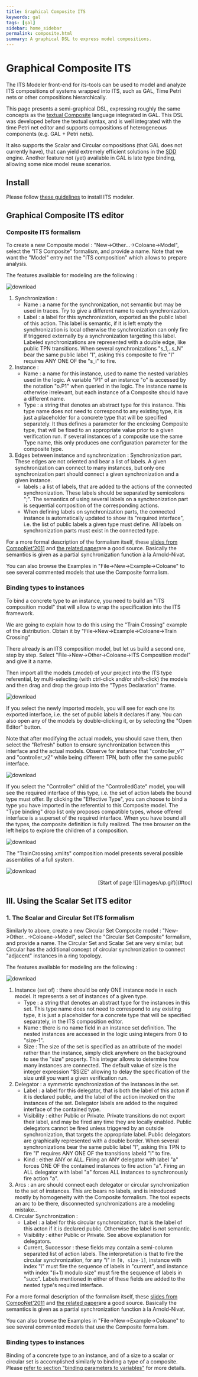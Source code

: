 ```yaml
---
title: Graphical Composite ITS
keywords: gal
tags: [gal]
sidebar: home_sidebar
permalink: composite.html
summary: A graphical DSL to express model compositions.
---
```


# Graphical Composite ITS

The ITS Modeler front-end for its-tools can be used to model and analyze ITS compositions of systems wrapped into ITS, such as GAL, Time Petri nets or other compositions hierarchically.

This page presents a semi-graphical DSL, expressing roughly the same concepts as the [textual Composite](cgal.md) language integrated in GAL.
This DSL was developed before the textual syntax, and is well integrated with the time Petri net editor and supports compositions of 
heterogeneous components (e.g. GAL + Petri nets). 

It also supports the Scalar and Circular compositions (that GAL does not currently have), that can yield extremely efficient solutions in the [SDD](libddd.html) engine.
Another feature not (yet) available in GAL is late type binding, allowing some nice model reuse scenarios.   

## Install

Please follow [these guidelines](eclipsestart.md) to install ITS modeler.

## Graphical Composite ITS editor

### Composite ITS formalism

To create a new Composite model : "New->Other...->Coloane->Model", select the "ITS Composite" formalism, and provide a name. 
Note that we want the "Model" entry not the "ITS composition" which allows to prepare analysis.

The features available for modeling are the following :

![download](images/compositeFeatures.png)

1.  Synchronization :
    *   Name : a name for the synchronization, not semantic but may be used in traces. Try to give a different name to each synchronization.
    *   Label : a label for this synchronization, exported as the public label of this action. 
    This label is semantic, if it is left empty the synchronization is local otherwise the synchronization can only fire if triggered externally by a
     synchronization targeting this label. 
     Labeled synchronizations are represented with a double edge, like public TPN transitions. 
     When several synchronizations "s_1,..s_N" bear the same public label "l", asking this composite to fire "l" requires ANY ONE OF the "s_i" to fire.
2.  Instance :
    *   Name : a name for this instance, used to name the nested variables used in the logic. 
    A variable "P1" of an instance "o" is accessed by the notation "o.P1" when queried in the logic. 
    The instance name is otherwise irrelevant, but each instance of a Composite should have a different name.
    *   Type : a string that denotes an abstract type for this instance. 
    This type name does not need to correspond to any existing type, it is just a placeholder for a concrete type that will be specified separately. 
    It thus defines a parameter for the enclosing Composite type, that will be fixed to an appropriate value prior to a given verification run. 
    If several instances of a composite use the same Type name, this only produces one configuration parameter for the composite type.
3.  Edges between instance and synchronization : Synchronization part. These edges are not oriented and bear a list of labels. 
A given synchronization can connect to many instances, but only one synchronization part should connect a given synchronization and a given instance.
    *   labels : a list of labels, that are added to the actions of the connected synchronization. 
    These labels should be separated by semicolons ";". 
    The semantics of using several labels on a synchronization part is sequential composition of the corresponding actions.
    *   When defining labels on synchronization parts, the connected instance is automatically updated to show its "required interface",
     i.e. the list of public labels a given type must define. All labels on synchronization parts must exist in the connected type.

For a more formal description of the formalism itself, these [slides from CompoNet'2011](files/CompoNet-2011-prez.pdf) 
and [the related paper](http://ceur-ws.org/Vol-726/04-componet-2.pdf)are a good source. Basically the semantics is given as a partial synchronization function à la Arnold-Nivat.

You can also browse the Examples in "File->New->Example->Coloane" to see several commented models that use the Composite formalism.

### Binding types to instances

To bind a concrete type to an instance, you need to build an "ITS composition model" that will allow to wrap the specification into the ITS framework.

We are going to explain how to do this using the "Train Crossing" example of the distribution. Obtain it by "File->New->Example->Coloane->Train Crossing"

There already is an ITS composition model, but let us build a second one, step by step. Select "File->New->Other->Coloane->ITS Composition model" and give it a name.

Then import all the models (.model) of your project into the ITS type referential, by multi-selecting (with ctrl-click and/or shift-click)
 the models and then drag and drop the group into the "Types Declaration" frame.

![download](images/dragdropall.png)

If you select the newly imported models, you will see for each one its exported interface, i.e. the set of public labels it declares if any. 
You can also open any of the models by double-clicking it, or by selecting the "Open Editor" button. 

Note that after modifying the actual models, you should save them, then select the "Refresh" button to ensure synchronization between this interface and the actual models. 
Observe for instance that "controller_v1" and "controller_v2" while being different TPN, both offer the same public interface.

![download](images/compositionFeatures.png)

If you select the "Controller" child of the "ControlledGate" model, you will see the required interface of this type, 
i.e. the set of action labels the bound type must offer. 
By clicking the "Effective Type", you can choose to bind a type you have imported in the referential to this Composite model. 
The "Type binding" drop list only proposes compatible types, whose offered interface is a superset of the required interface. 
When you have bound all the types, the composite definition is fully realized. The tree browser on the left helps to explore the children of a composition.

![download](images/setTypeParam.png)

The "TrainCrossing.xmlits" composition model presents several possible assemblies of a full system.

![download](images/boundType.png)

<div class="toplink" align="right">[Start of page ![](images/up.gif)](#toc)</div>

## <a name="sec:scalEdit"></a>III. Using the Scalar Set ITS editor

### <a name="ssec:composite"></a>1\. The Scalar and Circular Set ITS formalism

Similarly to above, create a new Circular Set Composite model : "New->Other...->Coloane->Model", select the "Circular Set Composite" formalism,
 and provide a name. 
 The Circular Set and Scalar Set are very similar, but Circular has the additional concept of circular synchronization to connect "adjacent" instances in a ring topology.

The features available for modeling are the following :

![download](images/circularFeatures.png)

1.  Instance (set of) : there should be only ONE instance node in each model. It represents a set of instances of a given type.
    *   Type : a string that denotes an abstract type for the instances in this set. This type name does not need to correspond to any existing type, 
    it is just a placeholder for a concrete type that will be specified separately, in the ITS composition editor.
    *   Name : there is no name field in an instance set definition. The nested instances are accessed in the logic using integers from 0 to "size-1".
    *   Size : The size of the set is specified as an attribute of the model rather than the instance, simply click anywhere on the background to see the "size" property. 
    This integer allows to determine how many instances are connected. The default value of size is the integer expression "$SIZE" allowing to delay the specification of
     the size until you want a given verification run.
2.  Delegator : a symmetric synchronization of the instances in the set.
    *   Label : a label for this delegator, that is both the label of this acton if it is declared public, and the label of the action
     invoked on the instances of the set. Delegator labels are added to the required interface of the contained type.
    *   Visibility : either Public or Private. Private transitions do not export their label, and may be fired any time they are locally enabled. 
    Public delegators cannot be fired unless triggered by an outside synchronization, that targets the appropriate label. 
    Public delegators are graphically represented with a double border. When several synchronizations bear the same public label "l", asking 
    this TPN to fire "l" requires ANY ONE OF the transitions labeld "l" to fire.
    *   Kind : either ANY or ALL. Firing an ANY delegator with label "a" forces ONE OF the contained 
    instances to fire action "a". Firing an ALL delegator with label "a" forces ALL instances to synchronously fire action "a".
3.  Arcs : an arc should connect each delegator or circular synchronization to the set of instances. 
This arc bears no labels, and is introduced mostly by homogeneity with the Composite formalism. 
The tool expects an arc to be there, disconnected synchronizations are a modeling mistake..
4.  Circular Synchronization :
    *   Label : a label for this circular synchronization, that is the label of this acton if it is declared public. Otherwise the label is not semantic.
    *   Visibility : either Public or Private. See above explanation for delegators.
    *   Current, Successor : these fields may contain a semi-column separated list of action labels. The interpretation is that to fire
     the circular synchronization, for any "i" in `[0, size-1]`, instance with index "i" must fire the sequence of labels in "current", and instance with index "(i+1)
      modulo size" must fire the sequence of labels in "succ". Labels mentioned in either of these fields are added to the nested type's required interface.

For a more formal description of the formalism itself, these [slides from CompoNet'2011](files/CompoNet-2011-prez.pdf) and
 [the related paper](http://ceur-ws.org/Vol-726/04-componet-2.pdf)are a good source. 
 Basically the semantics is given as a partial synchronization function à la Arnold-Nivat.

You can also browse the Examples in "File->New->Example->Coloane" to see several commented models that use the Composite formalism.

### Binding types to instances

Binding of a concrete type to an instance, and of a size to a scalar or circular set is accomplished similarly to binding a type of a composite. 
Please [refer to section "binding parameters to variables"](composite.md#ssec:bind) for more details.

